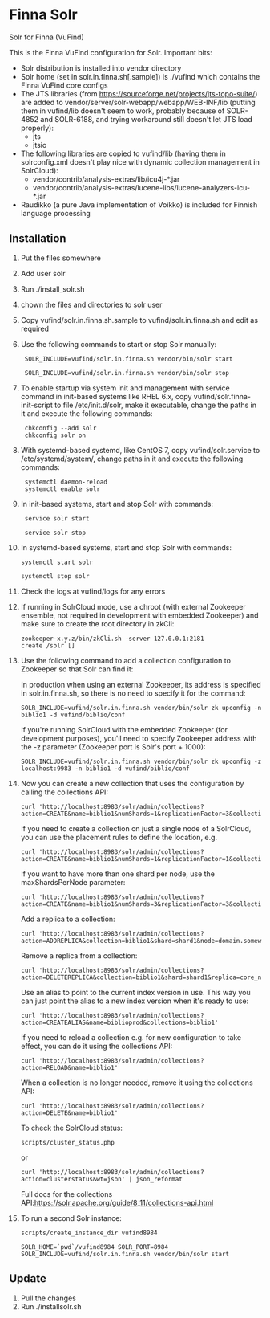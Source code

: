 # Finna Solr

Solr for Finna (VuFind)

This is the Finna VuFind configuration for Solr. Important bits:

- Solr distribution is installed into vendor directory
- Solr home (set in solr.in.finna.sh[.sample]) is ./vufind which contains the Finna VuFind core configs
- The JTS libraries (from https://sourceforge.net/projects/jts-topo-suite/) are added to vendor/server/solr-webapp/webapp/WEB-INF/lib (putting them in vufind/lib doesn't seem to work, probably because of SOLR-4852 and SOLR-6188, and trying workaround still doesn't let JTS load properly):
  - jts
  - jtsio
- The following libraries are copied to vufind/lib (having them in solrconfig.xml doesn't play nice with dynamic collection management in SolrCloud):
  - vendor/contrib/analysis-extras/lib/icu4j-*.jar
  - vendor/contrib/analysis-extras/lucene-libs/lucene-analyzers-icu-*.jar
- Raudikko (a pure Java implementation of Voikko) is included for Finnish language processing

## Installation

1. Put the files somewhere
2. Add user solr
3. Run ./install_solr.sh
4. chown the files and directories to solr user
5. Copy vufind/solr.in.finna.sh.sample to vufind/solr.in.finna.sh and edit as required
6. Use the following commands to start or stop Solr manually:

        SOLR_INCLUDE=vufind/solr.in.finna.sh vendor/bin/solr start

        SOLR_INCLUDE=vufind/solr.in.finna.sh vendor/bin/solr stop

7. To enable startup via system init and management with service command in init-based systems like RHEL 6.x, copy vufind/solr.finna-init-script to file /etc/init.d/solr, make it executable, change the paths in it and execute the following commands:

        chkconfig --add solr
        chkconfig solr on

8. With systemd-based systemd, like CentOS 7, copy vufind/solr.service to /etc/systemd/system/, change paths in it and execute the following commands:

        systemctl daemon-reload
        systemctl enable solr

9. In init-based systems, start and stop Solr with commands:

        service solr start

        service solr stop

10. In systemd-based systems, start and stop Solr with commands:

        systemctl start solr

        systemctl stop solr

11. Check the logs at vufind/logs for any errors

12. If running in SolrCloud mode, use a chroot (with external Zookeeper ensemble, not required in development with embedded Zookeeper) and make sure to create the root directory in zkCli:

        zookeeper-x.y.z/bin/zkCli.sh -server 127.0.0.1:2181
        create /solr []

13. Use the following command to add a collection configuration to Zookeeper so that Solr can find it:

    In production when using an external Zookeeper, its address is specified in solr.in.finna.sh, so there is no need to specify it for the command:

        SOLR_INCLUDE=vufind/solr.in.finna.sh vendor/bin/solr zk upconfig -n biblio1 -d vufind/biblio/conf

    If you're running SolrCloud with the embedded Zookeeper (for development purposes), you'll need to specify Zookeeper address with the -z parameter (Zookeeper port is Solr's port + 1000):

        SOLR_INCLUDE=vufind/solr.in.finna.sh vendor/bin/solr zk upconfig -z localhost:9983 -n biblio1 -d vufind/biblio/conf

14. Now you can create a new collection that uses the configuration by calling the collections API:

        curl 'http://localhost:8983/solr/admin/collections?action=CREATE&name=biblio1&numShards=1&replicationFactor=3&collection.configName=biblio1'

    If you need to create a collection on just a single node of a SolrCloud, you can use the placement rules to
    define the location, e.g.

        curl 'http://localhost:8983/solr/admin/collections?action=CREATE&name=biblio1&numShards=1&replicationFactor=1&collection.configName=biblio1&rule=shard:*,host:domain.somewhere'

    If you want to have more than one shard per node, use the maxShardsPerNode parameter:

        curl 'http://localhost:8983/solr/admin/collections?action=CREATE&name=biblio1&numShards=3&replicationFactor=3&collection.configName=biblio1&maxShardsPerNode=3'

    Add a replica to a collection:

        curl 'http://localhost:8983/solr/admin/collections?action=ADDREPLICA&collection=biblio1&shard=shard1&node=domain.somewhere:8983_solr&type=nrt'

    Remove a replica from a collection:

        curl 'http://localhost:8983/solr/admin/collections?action=DELETEREPLICA&collection=biblio1&shard=shard1&replica=core_nodeX'

    Use an alias to point to the current index version in use. This way you can just point the alias to a new index version when it's ready to use:

        curl 'http://localhost:8983/solr/admin/collections?action=CREATEALIAS&name=biblioprod&collections=biblio1'

    If you need to reload a collection e.g. for new configuration to take effect, you can do it using the collections API:

        curl 'http://localhost:8983/solr/admin/collections?action=RELOAD&name=biblio1'

    When a collection is no longer needed, remove it using the collections API:

        curl 'http://localhost:8983/solr/admin/collections?action=DELETE&name=biblio1'

    To check the SolrCloud status:

        scripts/cluster_status.php

    or

        curl 'http://localhost:8983/solr/admin/collections?action=clusterstatus&wt=json' | json_reformat

    Full docs for the collections API:https://solr.apache.org/guide/8_11/collections-api.html

15. To run a second Solr instance:

        scripts/create_instance_dir vufind8984

        SOLR_HOME=`pwd`/vufind8984 SOLR_PORT=8984 SOLR_INCLUDE=vufind/solr.in.finna.sh vendor/bin/solr start

## Update

1. Pull the changes
2. Run ./installsolr.sh
